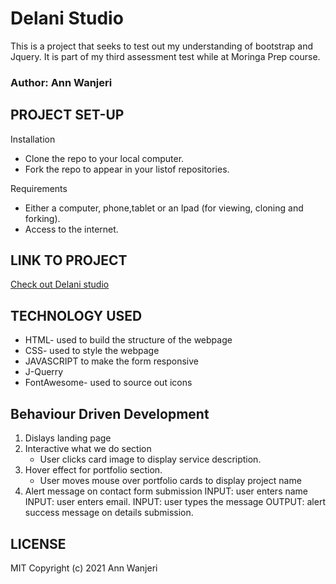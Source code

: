 # Delani Studio

This is a project that seeks to test out my understanding of bootstrap and Jquery. It is part of my third assessment test while at Moringa Prep course.

### Author: Ann Wanjeri

## PROJECT SET-UP

Installation

- Clone the repo to your local computer.
- Fork the repo to appear in your listof repositories.

Requirements

- Either a computer, phone,tablet or an Ipad (for viewing, cloning and forking).
- Access to the internet.

## LINK TO PROJECT

[Check out Delani studio](https://wannjer1.github.io/PortfolioLandingPage/ "Delani")

## TECHNOLOGY USED

- HTML- used to build the structure of the webpage
- CSS- used to style the webpage
- JAVASCRIPT to make the form responsive
- J-Querry
- FontAwesome- used to source out icons

## Behaviour Driven Development

1. Dislays landing page
2. Interactive what we do section
   - User clicks card image to display service description.
3. Hover effect for portfolio section.
   - User moves mouse over portfolio cards to display project name
4. Alert message on contact form submission
   INPUT: user enters name
   INPUT: user enters email.
   INPUT: user types the message
   OUTPUT: alert success message on details submission.

## LICENSE

MIT Copyright (c) 2021 Ann Wanjeri
